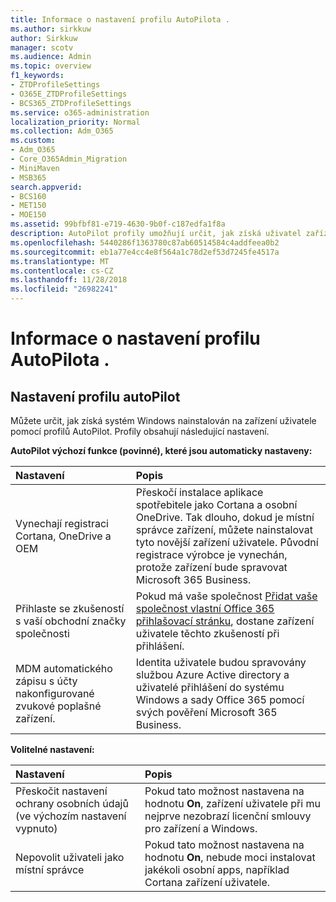```yaml
---
title: Informace o nastavení profilu AutoPilota .
ms.author: sirkkuw
author: Sirkkuw
manager: scotv
ms.audience: Admin
ms.topic: overview
f1_keywords:
- ZTDProfileSettings
- O365E_ZTDProfileSettings
- BCS365_ZTDProfileSettings
ms.service: o365-administration
localization_priority: Normal
ms.collection: Adm_O365
ms.custom:
- Adm_O365
- Core_O365Admin_Migration
- MiniMaven
- MSB365
search.appverid:
- BCS160
- MET150
- MOE150
ms.assetid: 99bfbf81-e719-4630-9b0f-c187edfa1f8a
description: AutoPilot profily umožňují určit, jak získá uživatel zařízení nainstalován systém Windows. Profily obsahují výchozí a volitelné nastavení, například Přeskočit instalaci Cortana.
ms.openlocfilehash: 5440286f1363780c87ab60514584c4addfeea0b2
ms.sourcegitcommit: eb1a77e4cc4e8f564a1c78d2ef53d7245fe4517a
ms.translationtype: MT
ms.contentlocale: cs-CZ
ms.lasthandoff: 11/28/2018
ms.locfileid: "26982241"
---
```

# <a name="about-autopilot-profile-settings"></a>Informace o nastavení profilu AutoPilota .

## <a name="autopilot-profile-settings"></a>Nastavení profilu autoPilot

Můžete určit, jak získá systém Windows nainstalován na zařízení uživatele pomocí profilů AutoPilot. Profily obsahují následující nastavení.
  
 **AutoPilot výchozí funkce (povinné), které jsou automaticky nastaveny:**
  
|**Nastavení**|**Popis**|
|:-----|:-----|
|Vynechají registraci Cortana, OneDrive a OEM  <br/> |Přeskočí instalace aplikace spotřebitele jako Cortana a osobní OneDrive. Tak dlouho, dokud je místní správce zařízení, můžete nainstalovat tyto novější zařízení uživatele. Původní registrace výrobce je vynechán, protože zařízení bude spravovat Microsoft 365 Business.  <br/> |
|Přihlaste se zkušeností s vaší obchodní značky společnosti  <br/> |Pokud má vaše společnost [Přidat vaše společnost vlastní Office 365 přihlašovací stránku](https://support.office.com/article/a1229cdb-ce19-4da5-90c7-2b9b146aef0a), dostane zařízení uživatele těchto zkušeností při přihlášení.  <br/> |
|MDM automatického zápisu s účty nakonfigurované zvukové poplašné zařízení.  <br/> |Identita uživatele budou spravovány službou Azure Active directory a uživatelé přihlášení do systému Windows a sady Office 365 pomocí svých pověření Microsoft 365 Business.  <br/> |
   
 **Volitelné nastavení:**
  
|**Nastavení**|**Popis**|
|:-----|:-----|
|Přeskočit nastavení ochrany osobních údajů (ve výchozím nastavení vypnuto)  <br/> |Pokud tato možnost nastavena na hodnotu **On**, zařízení uživatele při mu nejprve nezobrazí licenční smlouvy pro zařízení a Windows.  <br/> |
|Nepovolit uživateli jako místní správce  <br/> |Pokud tato možnost nastavena na hodnotu **On**, nebude moci instalovat jakékoli osobní apps, například Cortana zařízení uživatele.  <br/> |
   
